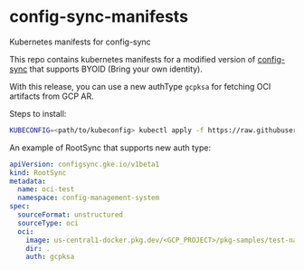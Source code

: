 # config-sync-manifests
Kubernetes manifests for config-sync

This repo contains kubernetes manifests for a modified version of [config-sync](https://github.com/GoogleContainerTools/kpt-config-sync/pull/985)
that supports BYOID (Bring your own identity).

With this release, you can use a new authType `gcpksa` for fetching OCI artifacts from GCP AR.

Steps to install:

```sh
KUBECONFIG=<path/to/kubeconfig> kubectl apply -f https://raw.githubusercontent.com/droot/config-sync-manifests/main/config-sync-manifest.yaml
```

An example of RootSync that supports new auth type:

```yaml
apiVersion: configsync.gke.io/v1beta1
kind: RootSync
metadata:
  name: oci-test
  namespace: config-management-system
spec:
  sourceFormat: unstructured
  sourceType: oci
  oci:
    image: us-central1-docker.pkg.dev/<GCP_PROJECT>/pkg-samples/test-namespace:v1
    dir: .
    auth: gcpksa
```
